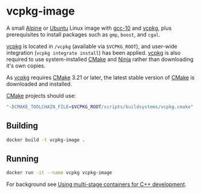 # vcpkg-image

A small [Alpine] or [Ubuntu] Linux image with [gcc-10] and [vcpkg], plus prerequisites to install
packages such as `gmp`, `boost`, and `cgal`.

[vcpkg] is located in `/vcpkg` (available via `$VCPKG_ROOT`), and user-wide integration (`vcpkg integrate install`)
has been applied.
[vcpkg] is also required to use system-installed [CMake] and [Ninja] rather than downloading it's own copies.

As [vcpkg] requires [CMake] 3.21 or later, the latest stable version of [CMake] is downloaded and installed.

[CMake] projects should use:

```bash
"-DCMAKE_TOOLCHAIN_FILE=$VCPKG_ROOT/scripts/buildsystems/vcpkg.cmake"
```

## Building

```bash
docker build -t vcpkg-image .
```

## Running

```bash
docker run -it --name vcpkg vcpkg-image
```

For background see [Using multi-stage containers for C++ development][1].

[Alpine]:https://alpinelinux.org
[Ubuntu]:https://ubuntu.com
[gcc-10]:https://gcc.gnu.org/gcc-10/
[vcpkg]:https://vcpkg.readthedocs.io/en/latest/
[CMake]:https://cmake.org
[Ninja]:https://ninja-build.org
[1]:https://devblogs.microsoft.com/cppblog/using-multi-stage-containers-for-c-development/
